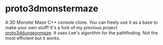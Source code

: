 # proto3dmonstermaze
 A 3D Monster Maze C++ console clone. You can freely use it as a base to make your own stuff!
 It's a fork of my previous project [proto3ddungeonmaze](https://github.com/veganlies2me/proto3ddungeonmaze).
 It uses Lee's algorithm for the pathfinding. Not the most efficient but it works.
